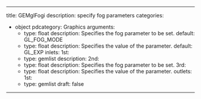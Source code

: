 
---
title: GEMglFogi
description: specify fog parameters
categories:
  - object
pdcategory: Graphics
arguments:
    - type: float
      description: Specifies the fog parameter to be set.
      default: GL_FOG_MODE
    - type: float
      description: Specifies the value of the parameter.
      default: GL_EXP
inlets:
  1st:
    - type: gemlist
      description:
  2nd:
    - type: float
      description: Specifies the fog parameter to be set.
  3rd:
    - type: float
      description: Specifies the value of the parameter.
outlets:
  1st:
    - type: gemlist
draft: false
---

